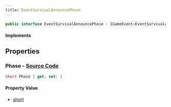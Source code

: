 ```yaml
---
title: EventSurvivalAnnouncePhase
---
```


```csharp
public interface EventSurvivalAnnouncePhase : IGameEvent<EventSurvivalAnnouncePhase>
```

#### Implements

## Properties

### **Phase** - [Source Code](https://github.com/swiftly-solution/swiftlys2/blob/main/managed/src/SwiftlyS2.Generated/GameEvents/Interfaces/EventSurvivalAnnouncePhase.cs#L23)

```csharp
short Phase { get; set; }
```

#### Property Value

- [short](https://learn.microsoft.com/dotnet/api/system.int16)

